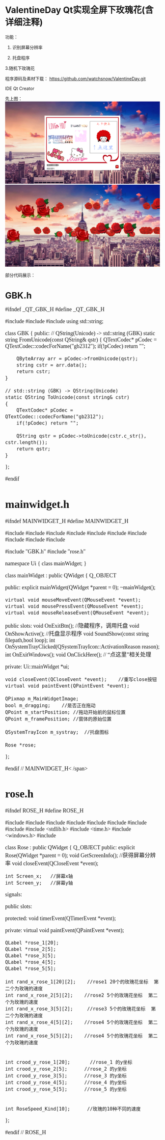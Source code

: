 # ValentineDay Qt实现全屏下玫瑰花(含详细注释)
功能：

1. 识别屏幕分辨率

2. 托盘程序

3.随机下玫瑰花


程序源码及素材下载：
https://github.com/watchsnow/ValentineDay.git

 

IDE Qt Creator

先上图：
![start](https://github.com/watchsnow/ValentineDay/raw/master/MyLove/Screenshots/start.png)
![underway](https://github.com/watchsnow/ValentineDay/raw/master/MyLove/Screenshots/underway.png)

部分代码展示：

# GBK.h
<span style="font-family:SimSun;font-size:18px;">
#ifndef _QT_GBK_H
#define _QT_GBK_H


#include <QString>
#include <QTextCodec>
#include <string>
using std::string;

class GBK
{
public:
	// QString(Unicode) -> std::string (GBK)
	static string FromUnicode(const QString& qstr)
	{
		QTextCodec* pCodec = QTextCodec::codecForName("gb2312");
		if(!pCodec) return "";	

		QByteArray arr = pCodec->fromUnicode(qstr);
		string cstr = arr.data();
		return cstr;
	}

	// std::string (GBK) -> QString(Unicode)
	static QString ToUnicode(const string& cstr)
	{
		QTextCodec* pCodec = QTextCodec::codecForName("gb2312");
		if(!pCodec) return "";

		QString qstr = pCodec->toUnicode(cstr.c_str(), cstr.length());
		return qstr;
	}

};


#endif
</span>

# mainwidget.h

<span style="font-family:SimSun;font-size:18px;">
#ifndef MAINWIDGET_H
#define MAINWIDGET_H

#include <QWidget>
#include <QPixmap>
#include <QSystemTrayIcon>
#include <QPainter>
#include <QPoint>
#include <QMouseEvent>
#include <QMenu>
#include <QIcon>
#include <QMovie>
#include <QSound>

#include "GBK.h"
#include "rose.h"


namespace Ui {
class mainWidget;
}

class mainWidget : public QWidget
{
    Q_OBJECT

public:
    explicit mainWidget(QWidget *parent = 0);
    ~mainWidget();

    virtual void mouseMoveEvent(QMouseEvent *event);
    virtual void mousePressEvent(QMouseEvent *event);
    virtual void mouseReleaseEvent(QMouseEvent *event);

public slots:
    void OnExitBtn();	//隐藏程序，调用托盘
    void OnShowActive();	//托盘显示程序
    void SoundShow(const string filepath,bool loop);
    int OnSystemTrayClicked(QSystemTrayIcon::ActivationReason reason);
    int OnExitWindows();
    void OnClickHere(); // “点这里”相关处理



private:
    Ui::mainWidget *ui;

    void closeEvent(QCloseEvent *event);    //重写close按钮
    virtual void paintEvent(QPaintEvent *event);

    QPixmap m_MainWidgetImage;
    bool m_dragging;	//是否正在拖动
    QPoint m_startPosition; //拖动开始前的鼠标位置
    QPoint m_framePosition;	//窗体的原始位置

    QSystemTrayIcon m_systray;	//托盘图标

    Rose *rose;


};

#endif // MAINWIDGET_H<
/span>

# rose.h
<span style="font-family:SimSun;font-size:18px;">
#ifndef ROSE_H
#define ROSE_H

#include <QObject>
#include <QWidget>
#include <QLabel>
#include <QPixmap>
#include <QSize>
#include <QApplication>
#include <QDesktopWidget>
#include <QTimerEvent>
#include <stdlib.h>
#include <time.h>
#include <windows.h>
#include <QCloseEvent>


class Rose : public QWidget
{
    Q_OBJECT
public:
    explicit Rose(QWidget *parent = 0);
    void GetScreenInfo();   //获得屏幕分辨率
    void closeEvent(QCloseEvent *event);

    int Screen_x;   //屏幕x轴
    int Screen_y;   //屏幕y轴

signals:

public slots:

protected:
    void timerEvent(QTimerEvent *event);

private:
    virtual void paintEvent(QPaintEvent *event);

    QLabel *rose_1[20];
    QLabel *rose_2[5];
    QLabel *rose_3[5];
    QLabel *rose_4[5];
    QLabel *rose_5[5];

    int rand_x_rose_1[20][2];    //rose1 20个的玫瑰花坐标  第二个为玫瑰的速度
    int rand_x_rose_2[5][2];    //rose2 5个的玫瑰花坐标  第二个为玫瑰的速度
    int rand_x_rose_3[5][2];     //rose3 5个的玫瑰花坐标  第二个为玫瑰的速度
    int rand_x_rose_4[5][2];    //rose4 5个的玫瑰花坐标  第二个为玫瑰的速度
    int rand_x_rose_5[5][2];    //rose4 5个的玫瑰花坐标  第二个为玫瑰的速度


    int crood_y_rose_1[20];       //rose_1 的y坐标
    int crood_y_rose_2[5];      //rose_2 的y坐标
    int crood_y_rose_3[5];      //rose_3 的y坐标
    int crood_y_rose_4[5];      //rose_4 的y坐标
    int crood_y_rose_5[5];      //rose_5 的y坐标


    int RoseSpeed_Kind[10];      //玫瑰的10种不同的速度


};

#endif // ROSE_H
</span>
